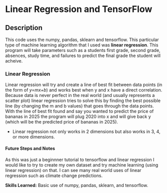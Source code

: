# Linear Regression and TensorFlow

## Description
This code uses the numpy, pandas, sklearn and tensorflow. This particular type of machine learning algorithm that I used was **linear regression**. This program will take parameters such as a students first grade, second grade, absences, study time, and failures to predict the final grade the student will acheive. 

### Linear Regression
Linear regression will try and create a line of best fit between data points (in the form of _y=mx+b_) and works best when y and x have a direct correlation. Because data is never perfect in the real world (and usually represents a scatter plot) linear regression tries to solve this by finding the best possible line (by changing the m and b values) that goes through the data points. With the line of best fit found and say you wanted to predict the price of bananas in 2025 the program will plug 2020 into x and will give back y (which will be the predicted price of bananas in 2025).
- Linear regression not only works in 2 dimensions but also works in 3, 4, or more dimensions.

#### Future Steps and Notes
As this was just a beginnner tutorial to tensorflow and linear regression I would like to try to create my own dataset and try machine learning (using linear regression) on that. I can see many real world uses of linear regression such as climate change predictions. 

**Skills Learned:** Basic use of numpy, pandas, sklearn, and tensorflow. 

